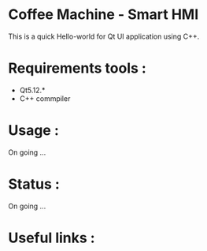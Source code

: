 # Coffee Machine - Smart HMI

This is a quick Hello-world for Qt UI application using C++.


# Requirements tools :

- Qt5.12.*
- C++ commpiler

# Usage :

On going ...

# Status :

On going ...

# Useful links :